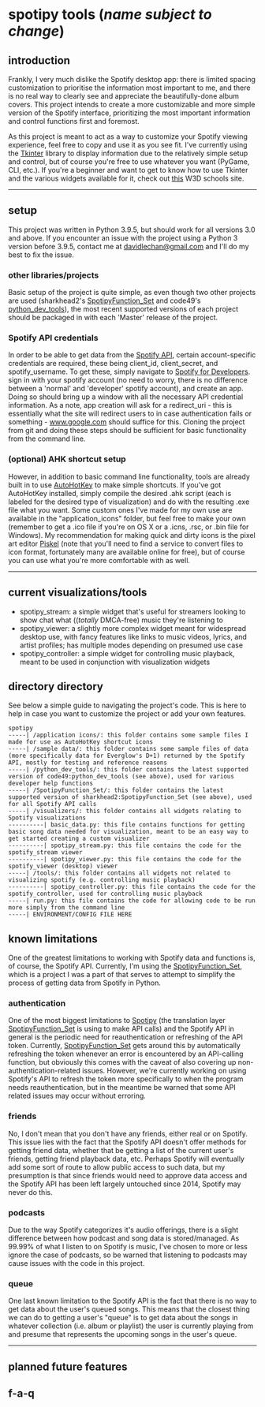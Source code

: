 # spotipy tools (*name subject to change*)

## introduction

Frankly, I very much dislike the Spotify desktop app: there is limited spacing customization to prioritise the information most important to me, and there is no real way to clearly see and appreciate the beautifully-done album covers. This project intends to create a more customizable and more simple version of the Spotify interface, prioritizing the most important information and control functions first and foremost.

As this project is meant to act as a way to customize your Spotify viewing experience, feel free to copy and use it as you see fit. I've currently using the [Tkinter]() library to display information due to the relatively simple setup and control, but of course you're free to use whatever you want (PyGame, CLI, etc.). If you're a beginner and want to get to know how to use Tkinter and the various widgets available for it, check out [this]() W3D schools site.

***

## setup

This project was written in Python 3.9.5, but should work for all versions 3.0 and above. If you encounter an issue with the project using a Python 3 version before 3.9.5, contact me at <davidlechan@gmail.com> and I'll do my best to fix the issue.

### other libraries/projects

Basic setup of the project is quite simple, as even though two other projects are used (sharkhead2's [SpotipyFunction_Set](https://github.com/TheSharkhead2/SpotipyFunction_Set) and code49's [python_dev_tools](https://github.com/code49/python_dev_tools)), the most recent supported versions of each project should be packaged in with each 'Master' release of the project.

### Spotify API credentials

In order to be able to get data from the [Spotify API](), certain account-specific credentials are required, these being client_id, client_secret, and spotify_username. To get these, simply navigate to [Spotify for Developers](). sign in with your spotify account (no need to worry, there is no difference between a 'normal' and 'developer' spotify account), and create an app. Doing so should bring up a window with all the necessary API credential information. As a note, app creation will ask for a redirect_uri - this is essentially what the site will redirect users to in case authentication fails or something - www.google.com should suffice for this. Cloning the project from git and doing these steps should be sufficient for basic functionality from the command line.

### (optional) AHK shortcut setup

However, in addition to basic command line functionality, tools are already built in to use [AutoHotKey](https://www.autohotkey.com/) to make simple shortcuts. If you've got AutoHotKey installed, simply compile the desired .ahk script (each is labeled for the desired type of visualization) and do with the resulting .exe file what you want. Some custom ones I've made for my own use are available in the "application_icons" folder, but feel free to make your own (remember to get a .ico file if you're on OS X or a .icns, .rsc, or .bin file for Windows). My recommendation for making quick and dirty icons is the pixel art editor [Piskel](https://www.piskelapp.com/) (note that you'll need to find a service to convert files to icon format, fortunately many are available online for free), but of course you can use what you're more comfortable with as well.

***

## current visualizations/tools

- spotipy_stream: a simple widget that's useful for streamers looking to show chat what ((*totally* DMCA-free) music they're listening to
- spotipy_viewer: a slightly more complex widget meant for widespread desktop use, with fancy features like links to music videos, lyrics, and artist profiles; has multiple modes depending on presumed use case
- spotipy_controller: a simple widget for controlling music playback, meant to be used in conjunction with visualization widgets

## directory directory

See below a simple guide to navigating the project's code. This is here to help in case you want to customize the project or add your own features.

```
spotipy  
-----| /application icons/: this folder contains some sample files I made for use as AutoHotKey shortcut icons  
-----| /sample data/: this folder contains some sample files of data (more specifically data for Everglow's D+1) returned by the Spotify API, mostly for testing and reference reasons  
-----| /python_dev_tools/: this folder contains the latest supported version of code49:python_dev_tools (see above), used for various developer help functions  
-----| /SpotipyFunction_Set/: this folder contains the latest supported version of sharkhead2:SpotipyFunction_Set (see above), used for all Spotify API calls  
-----| /visualizers/: this folder contains all widgets relating to Spotify visualizations  
----------| basic_data.py: this file contains functions for getting basic song data needed for visualization, meant to be an easy way to get started creating a custom visualizer  
----------| spotipy_stream.py: this file contains the code for the spotify_stream viewer  
----------| spotipy_viewer.py: this file contains the code for the spotify_viewer (desktop) viewer  
-----| /tools/: this folder contains all widgets not related to visualizing spotify (e.g. controlling music playback)  
----------| spotipy_controller.py: this file contains the code for the spotify_controller, used for controlling music playback  
-----| run.py: this file contains the code for allowing code to be run more simply from the command line  
-----| ENVIRONMENT/CONFIG FILE HERE  
```

## known limitations

One of the greatest limitations to working with Spotify data and functions is, of course, the Spotify API. Currently, I'm using the [SpotipyFunction_Set](https://github.com/TheSharkhead2/SpotipyFunction_Set), which is a project I was a part of that serves to attempt to simplify the process of getting data from Spotify in Python. 

### authentication

One of the most biggest limitations to [Spotipy]() (the translation layer [SpotipyFunction_Set](https://github.com/TheSharkhead2/SpotipyFunction_Set) is using to make API calls) and the Spotify API in general is the periodic need for reauthentication or refreshing of the API token. Currently, [SpotipyFunction_Set](https://github.com/TheSharkhead2/SpotipyFunction_Set) gets around this by automatically refreshing the token whenever an error is encountered by an API-calling function, but obviously this comes with the caveat of also covering up non-authentication-related issues. However, we're currently working on using Spotify's API to refresh the token more specifically to when the program needs reauthentication, but in the meantime be warned that some API related issues may occur without erroring.

### friends

No, I don't mean that you don't have any friends, either real or on Spotify.  
This issue lies with the fact that the Spotify API doesn't offer methods for getting friend data, whether that be getting a list of the current user's friends, getting friend playback data, etc. Perhaps Spotify will eventually add some sort of route to allow public access to such data, but my presumption is that since friends would need to approve data access and the Spotify API has been left largely untouched since 2014, Spotify may never do this. 

### podcasts

Due to the way Spotify categorizes it's audio offerings, there is a slight difference between how podcast and song data is stored/managed. As 99.99% of what I listen to on Spotify is music, I've chosen to more or less ignore the case of podcasts, so be warned that listening to podcasts may cause issues with the code in this project.

### queue

One last known limitation to the Spotify API is the fact that there is no way to get data about the user's queued songs. This means that the closest thing we can do to getting a user's "queue" is to get data about the songs in whatever collection (i.e. album or playlist) the user is currently playing from and presume that represents the upcoming songs in the user's queue.

***

## planned future features

## f-a-q